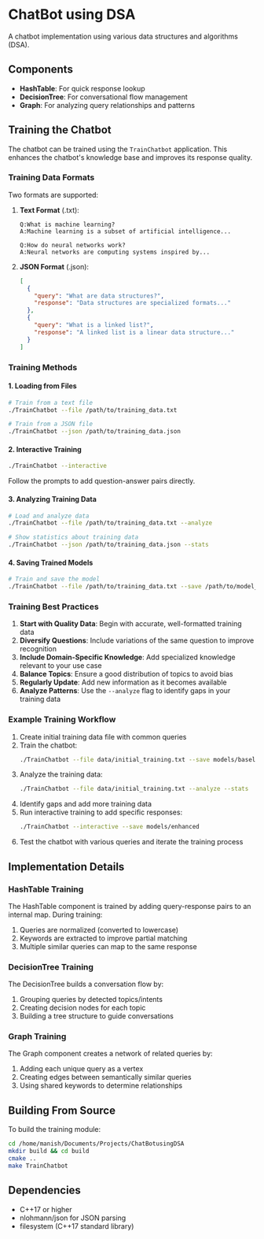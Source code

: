 # ChatBot using DSA

A chatbot implementation using various data structures and algorithms (DSA).

## Components

- **HashTable**: For quick response lookup
- **DecisionTree**: For conversational flow management
- **Graph**: For analyzing query relationships and patterns

## Training the Chatbot

The chatbot can be trained using the `TrainChatbot` application. This enhances the chatbot's knowledge base and improves its response quality.

### Training Data Formats

Two formats are supported:

1. **Text Format** (.txt):
   ```
   Q:What is machine learning?
   A:Machine learning is a subset of artificial intelligence...

   Q:How do neural networks work?
   A:Neural networks are computing systems inspired by...
   ```

2. **JSON Format** (.json):
   ```json
   [
     {
       "query": "What are data structures?",
       "response": "Data structures are specialized formats..."
     },
     {
       "query": "What is a linked list?",
       "response": "A linked list is a linear data structure..."
     }
   ]
   ```

### Training Methods

#### 1. Loading from Files

```bash
# Train from a text file
./TrainChatbot --file /path/to/training_data.txt

# Train from a JSON file
./TrainChatbot --json /path/to/training_data.json
```

#### 2. Interactive Training

```bash
./TrainChatbot --interactive
```

Follow the prompts to add question-answer pairs directly.

#### 3. Analyzing Training Data

```bash
# Load and analyze data
./TrainChatbot --file /path/to/training_data.txt --analyze

# Show statistics about training data
./TrainChatbot --json /path/to/training_data.json --stats
```

#### 4. Saving Trained Models

```bash
# Train and save the model
./TrainChatbot --file /path/to/training_data.txt --save /path/to/model_directory
```

### Training Best Practices

1. **Start with Quality Data**: Begin with accurate, well-formatted training data
2. **Diversify Questions**: Include variations of the same question to improve recognition
3. **Include Domain-Specific Knowledge**: Add specialized knowledge relevant to your use case
4. **Balance Topics**: Ensure a good distribution of topics to avoid bias
5. **Regularly Update**: Add new information as it becomes available
6. **Analyze Patterns**: Use the `--analyze` flag to identify gaps in your training data

### Example Training Workflow

1. Create initial training data file with common queries
2. Train the chatbot:
   ```bash
   ./TrainChatbot --file data/initial_training.txt --save models/baseline
   ```
3. Analyze the training data:
   ```bash
   ./TrainChatbot --file data/initial_training.txt --analyze --stats
   ```
4. Identify gaps and add more training data
5. Run interactive training to add specific responses:
   ```bash
   ./TrainChatbot --interactive --save models/enhanced
   ```
6. Test the chatbot with various queries and iterate the training process

## Implementation Details

### HashTable Training

The HashTable component is trained by adding query-response pairs to an internal map. During training:

1. Queries are normalized (converted to lowercase)
2. Keywords are extracted to improve partial matching
3. Multiple similar queries can map to the same response

### DecisionTree Training

The DecisionTree builds a conversation flow by:

1. Grouping queries by detected topics/intents
2. Creating decision nodes for each topic
3. Building a tree structure to guide conversations

### Graph Training

The Graph component creates a network of related queries by:

1. Adding each unique query as a vertex
2. Creating edges between semantically similar queries
3. Using shared keywords to determine relationships

## Building From Source

To build the training module:

```bash
cd /home/manish/Documents/Projects/ChatBotusingDSA
mkdir build && cd build
cmake ..
make TrainChatbot
```

## Dependencies

- C++17 or higher
- nlohmann/json for JSON parsing
- filesystem (C++17 standard library)
